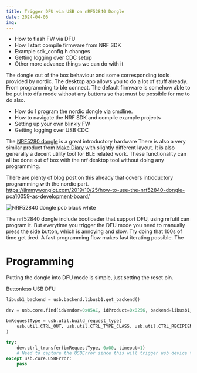 ```yaml
---
title: Trigger DFU via USB on nRF52840 Dongle
date: 2024-04-06
img:
---
```


- How to flash FW via DFU
- How I start compile firmware from NRF SDK
- Example sdk_config.h changes
- Getting logging over CDC setup 
- Other more advance things we can do with it

The dongle out of the box behaviour and some corresponding tools provided by nordic.
The desktop app allows you to do a lot of stuff already. From programming to ble connect.
The default firmware is somehow able to be put into dfu mode without any buttons so that must be possible for me to do also.
- How do I program the nordic dongle via cmdline.
- How to navigate the NRF SDK and compile example projects
- Setting up your own blinkly FW
- Getting logging over USB CDC

The [NRF5280 dongle](https://www.nordicsemi.com/Software-and-Tools/Development-Kits/nRF52840-Dongle) is a great introductory hardware There is also a very similar product from [Make Diary](https://wiki.makerdiary.com/nrf52840-mdk-usb-dongle/programming/) with slightly different layout. It is also generally a decent utility tool for BLE related work. These functionality can all be done out of box with the nrf desktop tool without doing any programming.

There are plenty of blog post on this already that covers introductory programming with the nordic part. https://jimmywongiot.com/2019/10/25/how-to-use-the-nrf52840-dongle-pca10059-as-development-board/

![NRF52840 dongle pcb black white](/img/NRF52840_dongle_pcb_black_white.png)

The nrf52840 dongle include bootloader that support DFU, using nrfutil can program it. 
But everytime you trigger the DFU mode you need to manually press the side button, which is annoying and slow. Try doing that 100s of time get tired.
A fast programming flow makes fast iterating possible. The 

# Programming
Putting the dongle into DFU mode is simple, just setting the reset pin.

Buttonless USB DFU


```python
libusb1_backend = usb.backend.libusb1.get_backend()

dev = usb.core.find(idVendor=0x05AC, idProduct=0x0256, backend=libusb1_backend)

bmRequestType = usb.util.build_request_type(
    usb.util.CTRL_OUT, usb.util.CTRL_TYPE_CLASS, usb.util.CTRL_RECIPIENT_DEVICE
)

try:
    dev.ctrl_transfer(bmRequestType, 0x00, timeout=1)
    # Need to capture the USBError since this will trigger usb device to reboot immediately
except usb.core.USBError:
    pass
```
